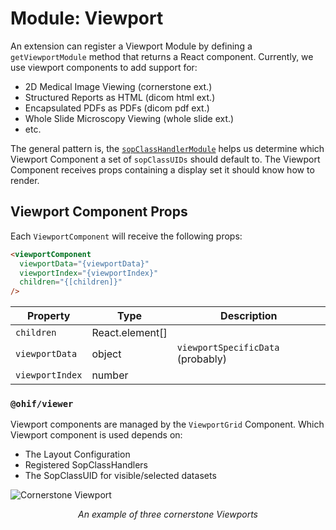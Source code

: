 # Module: Viewport

An extension can register a Viewport Module by defining a `getViewportModule`
method that returns a React component. Currently, we use viewport components to
add support for:

- 2D Medical Image Viewing (cornerstone ext.)
- Structured Reports as HTML (dicom html ext.)
- Encapsulated PDFs as PDFs (dicom pdf ext.)
- Whole Slide Microscopy Viewing (whole slide ext.)
- etc.

The general pattern is, the [`sopClassHandlerModule`](#) helps us determine
which Viewport Component a set of `sopClassUIDs` should default to. The Viewport
Component receives props containing a display set it should know how to render.

## Viewport Component Props

Each `ViewportComponent` will receive the following props:

```html
<viewportComponent
  viewportData="{viewportData}"
  viewportIndex="{viewportIndex}"
  children="{[children]}"
/>
```

| Property        | Type            | Description                       |
| --------------- | --------------- | --------------------------------- |
| `children`      | React.element[] |                                   |
| `viewportData`  | object          | `viewportSpecificData` (probably) |
| `viewportIndex` | number          |                                   |

### `@ohif/viewer`

Viewport components are managed by the `ViewportGrid` Component. Which Viewport
component is used depends on:

- The Layout Configuration
- Registered SopClassHandlers
- The SopClassUID for visible/selected datasets

![Cornerstone Viewport](../../assets/img/extensions-viewport.png)

<center><i>An example of three cornerstone Viewports</i></center>

